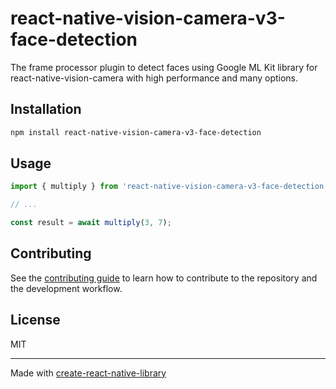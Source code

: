 # react-native-vision-camera-v3-face-detection

The frame processor plugin to detect faces using Google ML Kit library for react-native-vision-camera with high performance and many options.

## Installation

```sh
npm install react-native-vision-camera-v3-face-detection
```

## Usage

```js
import { multiply } from 'react-native-vision-camera-v3-face-detection';

// ...

const result = await multiply(3, 7);
```

## Contributing

See the [contributing guide](CONTRIBUTING.md) to learn how to contribute to the repository and the development workflow.

## License

MIT

---

Made with [create-react-native-library](https://github.com/callstack/react-native-builder-bob)
